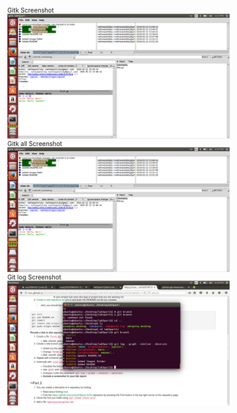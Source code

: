 Gitk Screenshot
![alt tag](https://github.com/nathanpotolsky/lab3part1/blob/master/Images/gitk.png)
Gitk all Screenshot
![alt tag](https://github.com/nathanpotolsky/lab3part1/blob/master/Images/gitkall.png)
Git log Screenshot
![alt tag](https://github.com/nathanpotolsky/lab3part1/blob/master/Images/gitlog.png)
